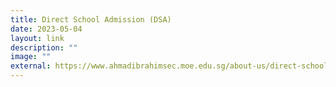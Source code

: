 ```yaml
---
title: Direct School Admission (DSA)
date: 2023-05-04
layout: link
description: ""
image: ""
external: https://www.ahmadibrahimsec.moe.edu.sg/about-us/direct-school-admission/
---
```


